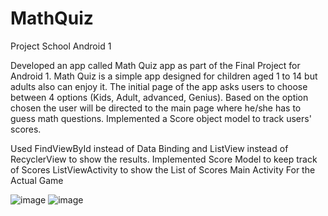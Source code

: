 # MathQuiz
Project School Android 1

Developed an app called Math Quiz app as part of the Final Project for Android 1. 
Math Quiz is a simple app designed for children aged 1 to 14 but adults also can enjoy it. The initial page of the app asks users to choose between 4 options (Kids, Adult, advanced, Genius). Based on the option chosen the user will be directed to the main page where he/she has to guess math questions. Implemented a Score object model to track users' scores.

Used FindViewById instead of  Data Binding and ListView instead of RecyclerView to show the results.
Implemented  Score Model to keep track of Scores
ListViewActivity to show the List of Scores
Main Activity For the Actual Game

![image](https://user-images.githubusercontent.com/46323727/182926354-beeb16fc-dc95-45cd-93bf-aed3b738b3c8.png)
![image](https://user-images.githubusercontent.com/46323727/182927136-a1c4e431-4157-4464-a5c7-b3b9de8c44fa.png)


